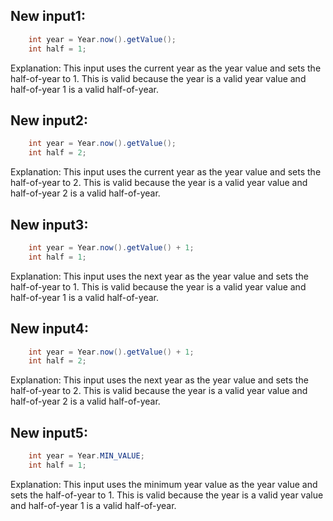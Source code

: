 ## New input1:
```java
    int year = Year.now().getValue();
    int half = 1;
```
Explanation: This input uses the current year as the year value and sets the half-of-year to 1. This is valid because the year is a valid year value and half-of-year 1 is a valid half-of-year.

## New input2:
```java
    int year = Year.now().getValue();
    int half = 2;
```
Explanation: This input uses the current year as the year value and sets the half-of-year to 2. This is valid because the year is a valid year value and half-of-year 2 is a valid half-of-year.

## New input3:
```java
    int year = Year.now().getValue() + 1;
    int half = 1;
```
Explanation: This input uses the next year as the year value and sets the half-of-year to 1. This is valid because the year is a valid year value and half-of-year 1 is a valid half-of-year.

## New input4:
```java
    int year = Year.now().getValue() + 1;
    int half = 2;
```
Explanation: This input uses the next year as the year value and sets the half-of-year to 2. This is valid because the year is a valid year value and half-of-year 2 is a valid half-of-year.

## New input5:
```java
    int year = Year.MIN_VALUE;
    int half = 1;
```
Explanation: This input uses the minimum year value as the year value and sets the half-of-year to 1. This is valid because the year is a valid year value and half-of-year 1 is a valid half-of-year.
